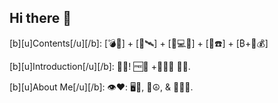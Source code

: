 ## Hi there 👋

<!--
**cbrightly/cbrightly** is a ✨ _special_ ✨ repository because its `README.md` (this file) appears on your GitHub profile.

Here are some ideas to get you started:

- 🔭 I’m currently working on ...
- 🌱 I’m currently learning ...
- 👯 I’m looking to collaborate on ...
- 🤔 I’m looking for help with ...
- 💬 Ask me about ...
- 📫 How to reach me: ...
- 😄 Pronouns: ...
- ⚡ Fun fact: ...
-->

[b][u]Contents[/u][/b]:
[💣🛜] + [🥽🛰️] + [🧪💻🎹] + [🔬☎️] + [₿+🛜💰]

[b][u]Introduction[/u][/b]:
👋🌐!  🆓🤔 +🏴‍☠️💭 🙏🏻.

[b][u]About Me[/u][/b]:
👁️❤️:  🖥️🎵, 🧘☮️, & 🎉🤟🏻.
